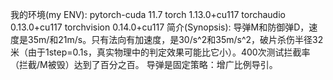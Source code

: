 我的环境(my ENV):
pytorch-cuda              11.7
torch                     1.13.0+cu117
torchaudio                0.13.0+cu117
torchvision               0.14.0+cu117
简介(Synopsis):
导弹M和防御弹D，速度是35m/和21m/s。只有法向有加速度，是30/s^2和35m/s^2，破片杀伤半径32米（由于1step=0.1s，真实物理中的判定效果可能比它小）。400次测试拦截率（拦截/M被毁）达到了百分之百。
导弹是固定策略：增广比例导引。
